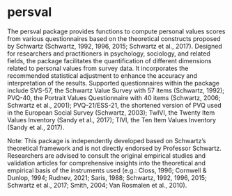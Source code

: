 # persval
The persval package provides functions to compute personal values scores from various questionnaires based on the theoretical constructs proposed by Schwartz (Schwartz, 1992, 1996, 2015; Schwartz et al., 2017). Designed for researchers and practitioners in psychology, sociology, and related fields, the package facilitates the quantification of different dimensions related to personal values from survey data. It incorporates the recommended statistical adjustment to enhance the accuracy and interpretation of the results.
Supported questionnaires within the package include SVS-57, the Schwartz Value Survey with 57 items (Schwartz, 1992); PVQ-40, the Portrait Values Questionnaire with 40 items (Schwartz, 2006; Schwartz et al., 2001); PVQ-21/ESS-21, the shortened version of PVQ used in the European Social Survey (Schwartz, 2003); TwIVI, the Twenty Item Values Inventory (Sandy et al., 2017); TIVI, the Ten Item Values Inventory (Sandy et al., 2017).

Note: This package is independently developed based on Schwartz’s theoretical framework and is not directly endorsed by Professor Schwartz. Researchers are advised to consult the original empirical studies and validation articles for comprehensive insights into the theoretical and empirical basis of the instruments used (e.g.: Closs, 1996; Cornwell & Dunlop, 1994; Rudnev, 2021; Saris, 1988; Schwartz, 1992, 1996, 2015; Schwartz et al., 2017; Smith, 2004; Van Rosmalen et al., 2010).
